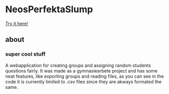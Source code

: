 # NeosPerfektaSlump

[Try it here!](http://neoishere.com/legacy/sites/elevfragor/)

## about
### super cool stuff
A webapplication for creating groups and assigning random students questions fairly.
It was made as a gymnasiearbete project and has some neat features, like exporting groups and 
reading files, as you can see in the code it is currently limited to .csv files since they are akways formated
the same.

